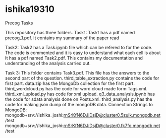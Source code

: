 # ishika19310
Precog Tasks


This repository has three folders. 
Task1:
Task1 has a pdf named precog_1.pdf. It contains my summary of the paper read

Task2:
Task2 has a Task.ipynb file which can be refered to for the code. The code is commented and it is easy to understand what each cell is about
It has a pdf named Task2.pdf. This contains my documentation and understanding of the analysis carried out.

Task 3:
This folder contains Task3.pdf. This file has the answers to the second part of the question. third_table_extraction.py contains the code for first part. data.zip has the MongoDb collection for the first part. third_wordcloud.py has the code for word cloud made form Tags.xml.
third_xml_upload.py has code for xml upload. q3_data_analysis.ipynb has the code for sdata analysis done on Posts.xml. third_analysis.py has the code for making json dump of the mongoDB data.
Connection Strings to MongoDB: mongodb+srv://Ishika_joshi:rnSrKfN6DJiDsjD@cluster0.5zuik.mongodb.net/test 
mongodb+srv://Ishika_joshi:rnSrKfN6DJiDsjD@cluster0.fk7fo.mongodb.net/test
